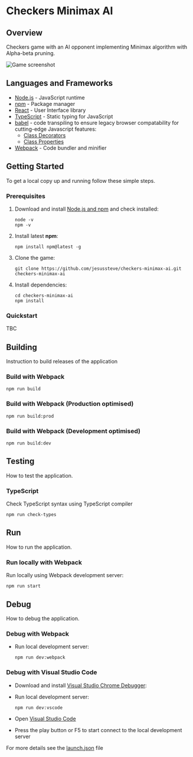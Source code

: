 # Checkers Minimax AI 

## Overview

Checkers game with an AI opponent implementing Minimax algorithm with Alpha-beta pruning.

![Game screenshot](./screenshot.png)

## Languages and Frameworks

- [Node.js](https://nodejs.org) - JavaScript runtime
- [npm](https://www.npmjs.com/) - Package manager
- [React](https://reactjs.org/) - User Interface library
- [TypeScript](https://www.typescriptlang.org/) - Static typing for JavaScript 
- [babel](https://babeljs.io) - code transpiling to ensure legacy browser compatability for cutting-edge Javascript features:
    - [Class Decorators](https://babeljs.io/docs/en/babel-plugin-proposal-decorators) 
    - [Class Properties](https://babeljs.io/docs/en/babel-plugin-proposal-class-properties) 
- [Webpack](https://webpack.js.org) - Code bundler and minifier

## Getting Started

To get a local copy up and running follow these simple steps.

### Prerequisites

1. Download and install [Node.js and npm](https://nodejs.org/en/) and check installed:

    ```~sh
    node -v
    npm -v
    ```
2. Install latest **npm**:

    ```~sh
    npm install npm@latest -g
    ```
3. Clone the game:

    ```~sh
    git clone https://github.com/jesussteve/checkers-minimax-ai.git checkers-minimax-ai
    ```

3. Install dependencies:

    ```~sh
    cd checkers-minimax-ai
    npm install 
    ```

### Quickstart

TBC

## Building

Instruction to build releases of the application

### Build with Webpack

```
npm run build
```

### Build with Webpack (Production optimised)

```
npm run build:prod
```

### Build with Webpack (Development optimised)

```
npm run build:dev
```

## Testing

How to test the application.

### TypeScript 

Check TypeScript syntax using TypeScript compiler

```
npm run check-types
```

## Run

How to run the application.

### Run locally with Webpack

Run locally using Webpack development server:

```
npm run start
```

## Debug

How to debug the application.

### Debug with Webpack

- Run local development server:

    ```
    npm run dev:webpack
    ```

### Debug with Visual Studio Code

- Download and install [Visual Studio Chrome Debugger](https://marketplace.visualstudio.com/items?itemName=msjsdiag.debugger-for-chrome):

- Run local development server:

    ```
    npm run dev:vscode
    ```

- Open [Visual Studio Code](https://code.visualstudio.com/Download)

- Press the play button or F5 to start connect to the local development server

For more details see the [launch.json](./.vscode/launch.json) file
